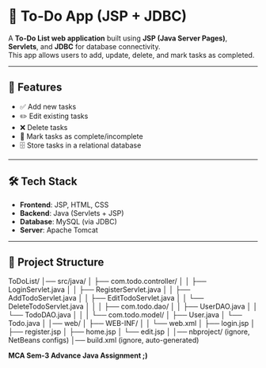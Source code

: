 # 📝 To-Do App (JSP + JDBC)

A **To-Do List web application** built using **JSP (Java Server Pages)**, **Servlets**, and **JDBC** for database connectivity.  
This app allows users to add, update, delete, and mark tasks as completed.

---

## 🚀 Features
- ✅ Add new tasks
- ✏️ Edit existing tasks
- ❌ Delete tasks
- 🎯 Mark tasks as complete/incomplete
- 🗄️ Store tasks in a relational database

---

## 🛠️ Tech Stack
- **Frontend**: JSP, HTML, CSS
- **Backend**: Java (Servlets + JSP)
- **Database**: MySQL (via JDBC)
- **Server**: Apache Tomcat

---

## 📂 Project Structure
ToDoList/
│── src/java/
│   ├── com.todo.controller/
│   │     ├── LoginServlet.java
│   │     ├── RegisterServlet.java
│   │     ├── AddTodoServlet.java
│   │     ├── EditTodoServlet.java
│   │     └── DeleteTodoServlet.java
│   │
│   ├── com.todo.dao/
│   │     ├── UserDAO.java
│   │     └── TodoDAO.java
│   │
│   └── com.todo.model/
│         ├── User.java
│         └── Todo.java
│
│── web/
│   ├── WEB-INF/
│   │     └── web.xml
│   ├── login.jsp
│   ├── register.jsp
│   ├── home.jsp
│   └── edit.jsp
│
│── nbproject/   (ignore, NetBeans configs)
│── build.xml    (ignore, auto-generated)



<b>MCA Sem-3 Advance Java Assignment ;)</b>
